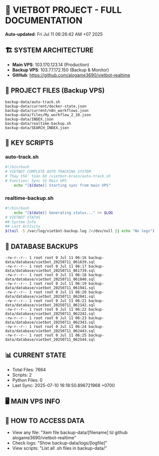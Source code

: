 # 🤖 VIETBOT PROJECT - FULL DOCUMENTATION
**Auto-updated**: Fri Jul 11 06:26:42 AM +07 2025

## 🏗️ SYSTEM ARCHITECTURE
- **Main VPS**: 103.170.123.14 (Production)
- **Backup VPS**: 103.77.172.150 (Backup & Monitor)
- **GitHub**: https://github.com/alogame3690/vietbot-realtime

## 📁 PROJECT FILES (Backup VPS)
```
backup-data/auto-track.sh
backup-data/current/docker-state.json
backup-data/current/n8n_workflows.json
backup-data/files/My_workflow_2_10.json
backup-data/INDEX.json
backup-data/realtime-backup.sh
backup-data/SEARCH_INDEX.json
```

## 🔧 KEY SCRIPTS
### auto-track.sh
```bash
#!/bin/bash
# VIETBOT COMPLETE AUTO TRACKING SYSTEM
# Thay thế toàn bộ /vietbot-brain/auto-track.sh
# Function: Sync từ Main VPS
    echo "[$(date)] Starting sync from main VPS"
```
### realtime-backup.sh
```bash
#!/bin/bash
    echo "[$(date)] Generating status..." >> $LOG
# VIETBOT STATUS
## System Info
## Last Activity
$(tail -5 /var/log/vietbot-backup.log 2>/dev/null || echo "No logs")
```

## 💾 DATABASE BACKUPS
```
-rw-r--r-- 1 root root 0 Jul 11 06:16 backup-data/database/vietbot_20250711_061639.sql
-rw-r--r-- 1 root root 0 Jul 11 06:17 backup-data/database/vietbot_20250711_061739.sql
-rw-r--r-- 1 root root 0 Jul 11 06:18 backup-data/database/vietbot_20250711_061840.sql
-rw-r--r-- 1 root root 0 Jul 11 06:19 backup-data/database/vietbot_20250711_061941.sql
-rw-r--r-- 1 root root 0 Jul 11 06:20 backup-data/database/vietbot_20250711_062041.sql
-rw-r--r-- 1 root root 0 Jul 11 06:21 backup-data/database/vietbot_20250711_062142.sql
-rw-r--r-- 1 root root 0 Jul 11 06:22 backup-data/database/vietbot_20250711_062242.sql
-rw-r--r-- 1 root root 0 Jul 11 06:23 backup-data/database/vietbot_20250711_062343.sql
-rw-r--r-- 1 root root 0 Jul 11 06:24 backup-data/database/vietbot_20250711_062443.sql
-rw-r--r-- 1 root root 0 Jul 11 06:25 backup-data/database/vietbot_20250711_062544.sql
```

## 📊 CURRENT STATE
- Total Files: 7664
- Scripts: 2
- Python Files: 0
- Last Sync: 2025-07-10 16:18:50.896721968 +0700

## 🖥️ MAIN VPS INFO


## 🚨 HOW TO ACCESS DATA
- View any file: "Xem file backup-data/[filename] từ github alogame3690/vietbot-realtime"
- Check logs: "Show backup-data/logs/[logfile]"
- View scripts: "List all .sh files in backup-data/"
